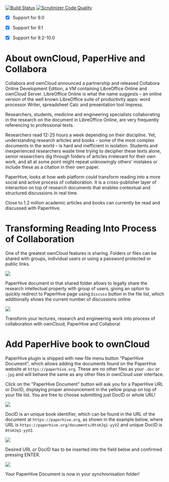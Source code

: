 [![Build Status](https://travis-ci.org/owncloud/files_paperhive.svg?branch=master)](https://travis-ci.org/owncloud/files_paperhive)
[![Scrutinizer Code Quality](https://scrutinizer-ci.com/g/owncloud/files_paperhive/badges/quality-score.png?b=master)](https://scrutinizer-ci.com/g/owncloud/files_paperhive/?branch=master)

- [x] Support for 9.0
- [x] Support for 9.1
- [x] Support for 9.2-10.0


# About ownCloud, PaperHive and Collabora

Collabora and ownCloud announced a partnership and released Collabora Online Development Edition, a VM containing LibreOffice Online and ownCloud Server. LibreOffice Online is what the name suggests – an online version of the well known LibreOffice suite of productivity apps: word processor Writer, spreadsheet Calc and presentation tool Impress.

Researchers, students, medicine and engineering specialists collaborating in the research on the document in LibreOffice Online, are very frequently referencing to professional texts.

Researchers read 12-25 hours a week depending on their discipline. Yet, understanding research articles and books – some of the most complex documents in the world – is hard and inefficient in isolation. Students and inexperienced researchers waste time trying to decipher these texts alone, senior researchers dig through folders of articles irrelevant for their own work, and all at some point might repeat unknowingly others’ mistakes or include these as a citation in their own paper.

PaperHive, looks at how web platform could transform reading into a more social and active process of collaboration. It is a cross-publisher layer of interaction on top of research documents that enables contextual and structured discussions in real time.

Close to 1.2 million academic articles and books can currently be read and discussed with PaperHive.

# Transforming Reading Into Process of Collaboration

One of the greatest ownCloud features is sharing. Folders or files can be shared with groups, individual users or using a password protected or public links.

![](https://github.com/mrow4a/files_paperhive/blob/master/screenshots/sharing_documents_1.png)

PaperHive document in that shared folder allows to legally share the research intellectual property with group of users, giving an option to quickly redirect to PaperHive page using `Discuss` button in the file list, which additionally shows the current number of discussions online

![](https://github.com/mrow4a/files_paperhive/blob/master/screenshots/sharing_documents_2.png)

Transform your lectures, research and engineering work into process of collaboration with ownCloud, PaperHive and Collabora!

# Add PaperHive book to ownCloud

PaperHive plugin is shipped with new file menu button "PaperHive Document", which allows adding the documents found on the PaperHive website at `https://paperhive.org`. These are no other files as your `.doc` or `.jpg` and will behave the same as any other files in ownCloud user interface.

Click on the "PaperHive Document" button will ask you for a PaperHive URL or DocID, displaying proper announcement in the yellow popup on top of your file list. You are free to choose submitting just DocID or whole URL!

![](https://github.com/mrow4a/files_paperhive/blob/master/screenshots/add_new_book_1.png)

DocID is an unique book identifier, which can be found in the URL of the document at `https://paperhive.org`, as shown in the example below, where URL is `https://paperhive.org/documents/0tsHJq1-yyVZ` and unique DocID is `0tsHJq1-yyVZ`.

![](https://github.com/mrow4a/files_paperhive/blob/master/screenshots/add_new_book_2.png)

Desired URL or DocID has to be inserted into the field below and confirmed pressing ENTER.

![](https://github.com/mrow4a/files_paperhive/blob/master/screenshots/add_new_book_3.png)

Your PaperHive Document is now in your synchronisation folder!



